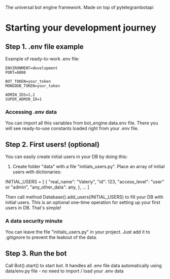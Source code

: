 The universal bot engine framework. Made on top of pytelegrambotapi

# Starting your development journey

## Step 1. .env file example

Example of ready-to-work .env file:
```
ENVIRONMENT=development
PORT=8000

BOT_TOKEN=your_token
MONGODB_TOKEN=your_token

ADMIN_IDS=1,2
SUPER_ADMIN_ID=1
```

### Accessing .env data

You can import all this variables from bot_engine.data.env file. 
There you will see ready-to-use constants loaded right from your .env file.


## Step 2. First users! (optional)

You can easily create initial users in your DB by doing this:

1. Create folder "data" with a file "initials_users.py". Place an array of initial users with dictionaries:

INITIAL_USERS = 
[
    {
        "real_name": "Valeriy",
        "id": 123,
        "access_level": "user" or "admin",
        "any_other_data": any,
    },
    ...
]

Then call method Database().add_users(INITIAL_USERS) to fill your DB with initial users. This is an optional one-time operation for setting up your first users in DB. That's simple!


### A data security minute

You can leave the file "initials_users.py" in your project. Just add it to .gitignore to prevent the leakout of the data.


## Step 3. Run the bot

Call Bot().start() to start bot. It handles all .env file data automatically using data/env.py file - no need to import / load your .env data  
